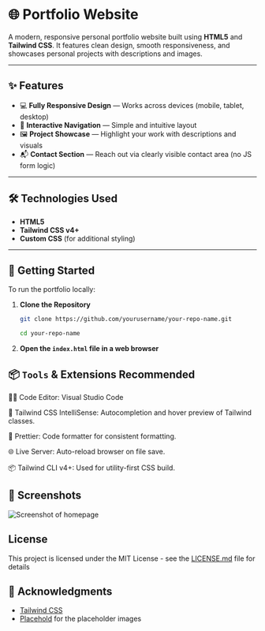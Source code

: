 # 🌐 Portfolio Website

A modern, responsive personal portfolio website built using **HTML5** and **Tailwind CSS**. It features clean design, smooth responsiveness, and showcases personal projects with descriptions and images.

---

## ✨ Features

- 💻 **Fully Responsive Design** — Works across devices (mobile, tablet, desktop)
- 🧭 **Interactive Navigation** — Simple and intuitive layout
- 🖼 **Project Showcase** — Highlight your work with descriptions and visuals
- 📬 **Contact Section** — Reach out via clearly visible contact area (no JS form logic)

---

## 🛠 Technologies Used

- **HTML5**
- **Tailwind CSS v4+**
- **Custom CSS** (for additional styling)

---

## 🚀 Getting Started

To run the portfolio locally:

1. **Clone the Repository**

   ```bash
   git clone https://github.com/yourusername/your-repo-name.git

   cd your-repo-name

   ```


2. **Open the `index.html` file in a web browser**

## 📦 `Tools` & Extensions Recommended

👨‍💻 Code Editor: Visual Studio Code

🎨 Tailwind CSS IntelliSense: Autocompletion and hover preview of Tailwind classes.

🧼 Prettier: Code formatter for consistent formatting.

🌐 Live Server: Auto-reload browser on file save.

📦 Tailwind CLI v4+: Used for utility-first CSS build.

## 📄 Screenshots

![Screenshot of homepage](https://placehold.co/1200x800)

## License

This project is licensed under the MIT License - see the [LICENSE.md](LICENSE.md) file for details

## 🙏 Acknowledgments

- [Tailwind CSS](https://tailwindcss.com/)
- [Placehold](https://placehold.co/) for the placeholder images
